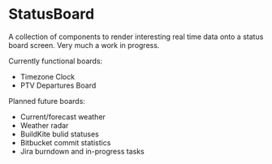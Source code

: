 # StatusBoard
A collection of components to render interesting real time data onto a status
board screen. Very much a work in progress.

Currently functional boards:
  * Timezone Clock
  * PTV Departures Board

Planned future boards:
  * Current/forecast weather
  * Weather radar
  * BuildKite bulid statuses
  * Bitbucket commit statistics
  * Jira burndown and in-progress tasks